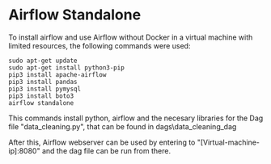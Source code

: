 # Airflow Standalone

To install airflow and use Airflow without Docker in a virtual machine with limited resources, the following commands were used:

```sudo apt-get update```  
```sudo apt-get install python3-pip```  
```pip3 install apache-airflow```  
```pip3 install pandas```  
```pip3 install pymysql```  
```pip3 install boto3```  
```airflow standalone```  

This commands install python, airflow and the necesary libraries for the Dag file "data_cleaning.py", that can be found in dags\data_cleaning_dag

After this, Airflow webserver can be used by entering to "[Virtual-machine-ip]:8080" and the dag file can be run from there.